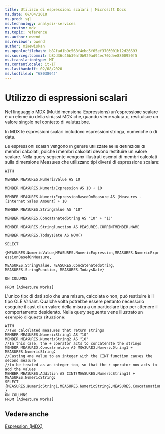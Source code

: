 ```yaml
---
title: Utilizzo di espressioni scalari | Microsoft Docs
ms.date: 06/04/2018
ms.prod: sql
ms.technology: analysis-services
ms.custom: mdx
ms.topic: reference
ms.author: owend
ms.reviewer: owend
author: minewiskan
ms.openlocfilehash: b87fad1b9c568f4ebd5f65ef3705001b12d26693
ms.sourcegitcommit: b87d36c46b39af8b929ad94ec707dee8800950f5
ms.translationtype: MT
ms.contentlocale: it-IT
ms.lasthandoff: 02/08/2020
ms.locfileid: "68038045"
---
```

# <a name="using-scalar-expressions"></a>Utilizzo di espressioni scalari


  Nel linguaggio MDX (Multidimensional Expressions) un'espressione scalare è un elemento della sintassi MDX che, quando viene valutato, restituisce un valore singolo nel contesto di valutazione.  
  
 In MDX le espressioni scalari includono espressioni stringa, numeriche o di data.  
  
 Le espressioni scalari vengono in genere utilizzate nelle definizioni di membri calcolati, poiché i membri calcolati devono restituire un valore scalare. Nella query seguente vengono illustrati esempi di membri calcolati sulla dimensione Measures che utilizzano tipi diversi di espressione scalare:  
  
 `WITH`  
  
 `MEMBER MEASURES.NumericValue AS 10`  
  
 `MEMBER MEASURES.NumericExpression AS 10 + 10`  
  
 `MEMBER MEASURES.NumericExpressionBasedOnMeasure AS [Measures].[Internet Sales Amount] + 10`  
  
 `MEMBER MEASURES.StringValue AS "10"`  
  
 `MEMBER MEASURES.ConcatenatedString AS "10" + "10"`  
  
 `MEMBER MEASURES.StringFunction AS MEASURES.CURRENTMEMBER.NAME`  
  
 `MEMBER MEASURES.TodaysDate AS NOW()`  
  
 `SELECT`  
  
 `{MEASURES.NumericValue,MEASURES.NumericExpression,MEASURES.NumericExpressionBasedOnMeasure,`  
  
 `MEASURES.StringValue, MEASURES.ConcatenatedString, MEASURES.StringFunction, MEASURES.TodaysDate}`  
  
 `ON COLUMNS`  
  
 `FROM [Adventure Works]`  
  
 L'unico tipo di dati solo che una misura, calcolata o non, può restituire è il tipo OLE Variant. Qualche volta potrebbe essere pertanto necessario eseguire il cast di un valore della misura a un particolare tipo per ottenere il comportamento desiderato. Nella query seguente viene illustrato un esempio di questa situazione:  
  
```  
WITH  
//Two calculated measures that return strings  
MEMBER MEASURES.NumericString1 AS "10"  
MEMBER MEASURES.NumericString2 AS "10"  
//In this case, the + operator acts to concatenate the strings  
MEMBER MEASURES.Concatenation AS MEASURES.NumericString1 + MEASURES.NumericString2  
//Casting one value to an integer with the CINT function causes the second measure  
//to be treated as an integer too, so that the + operator now acts to add the values  
MEMBER MEASURES.Addition AS CINT(MEASURES.NumericString1) + MEASURES.NumericString2  
SELECT  
{MEASURES.NumericString1,MEASURES.NumericString2,MEASURES.Concatenation,MEASURES.Addition }  
ON COLUMNS  
FROM [Adventure Works]  
```  
  
## <a name="see-also"></a>Vedere anche  
 [Espressioni &#40;MDX&#41;](../mdx/expressions-mdx.md)  
  
  
